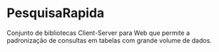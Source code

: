 # PesquisaRapida
Conjunto de bibliotecas Client-Server para Web que permite a padronização de consultas em tabelas com grande volume de dados.
